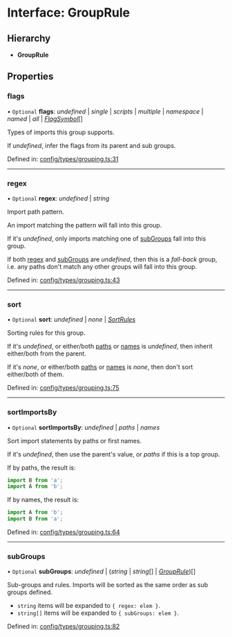 # Interface: GroupRule

## Hierarchy

* **GroupRule**

## Properties

### flags

• `Optional` **flags**: *undefined* \| *single* \| *scripts* \| *multiple* \| *namespace* \| *named* \| *all* \| [*FlagSymbol*](../README.md#flagsymbol)[]

Types of imports this group supports.

If _undefined_, infer the flags from its parent and sub groups.

Defined in: [config/types/grouping.ts:31](https://github.com/daidodo/format-imports/blob/0863498/src/lib/config/types/grouping.ts#L31)

___

### regex

• `Optional` **regex**: *undefined* \| *string*

Import path pattern.

An import matching the pattern will fall into this group.

If it's _undefined_, only imports matching one of [subGroups](#subGroups) fall into this group.

If both [regex](#regex) and [subGroups](#subGroups) are _undefined_, then this is a _fall-back_ group,
i.e. any paths don't match any other groups will fall into this group.

Defined in: [config/types/grouping.ts:43](https://github.com/daidodo/format-imports/blob/0863498/src/lib/config/types/grouping.ts#L43)

___

### sort

• `Optional` **sort**: *undefined* \| *none* \| [*SortRules*](sortrules.md)

Sorting rules for this group.

If it's _undefined_, or either/both [paths](sortrules.md#paths) or [names](sortrules.md#names) is
_undefined_, then inherit either/both from the parent.

If it's _none_, or either/both [paths](sortrules.md#paths) or [names](sortrules.md#names) is
_none_, then don't sort either/both of them.

Defined in: [config/types/grouping.ts:75](https://github.com/daidodo/format-imports/blob/0863498/src/lib/config/types/grouping.ts#L75)

___

### sortImportsBy

• `Optional` **sortImportsBy**: *undefined* \| *paths* \| *names*

Sort import statements by paths or first names.

If it's _undefined_, then use the parent's value, or _paths_ if this is a top group.

If by paths, the result is:

```ts
import B from 'a';
import A from 'b';
```

If by names, the result is:

```ts
import A from 'b';
import B from 'a';
```

Defined in: [config/types/grouping.ts:64](https://github.com/daidodo/format-imports/blob/0863498/src/lib/config/types/grouping.ts#L64)

___

### subGroups

• `Optional` **subGroups**: *undefined* \| (*string* \| *string*[] \| [*GroupRule*](grouprule.md))[]

Sub-groups and rules. Imports will be sorted as the same order as sub groups defined.
- `string` items will be expanded to `{ regex: elem }`.
- `string[]` items will be expanded to `{ subGroups: elem }`.

Defined in: [config/types/grouping.ts:82](https://github.com/daidodo/format-imports/blob/0863498/src/lib/config/types/grouping.ts#L82)
